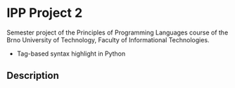 # IPP Project 2

Semester project of the Principles of Programming Languages course of the Brno University of Technology, Faculty of Informational Technologies.

- Tag-based syntax highlight in Python

## Description

